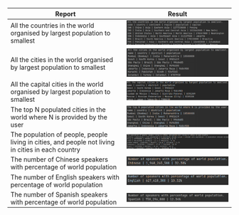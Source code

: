| **Report**                                                                 | **Result** |
|----------------------------------------------------------------------------------|-------------|
| All the countries in the world organised by largest population to smallest      |    ![report1](img/report1.PNG)        |
| All the cities in the world organised by largest population to smallest         |    ![report2](img/report2.PNG)          |
| All the capital cities in the world organised by largest population to smallest |       ![report3](img/report3.PNG)       |
| The top N populated cities in the world where N is provided by the user         |     ![report4](img/report4.PNG)         |
| The population of people, people living in cities, and people not living in cities in each country |    ![report5](img/report5.PNG)          |
| The number of Chinese speakers with percentage of world population              |      ![report6](img/report6.PNG)        |
| The number of English speakers with percentage of world population              |     ![report7](img/report7.PNG)         |
| The number of Spanish speakers with percentage of world population              |      ![report8](img/report8.PNG)        |
